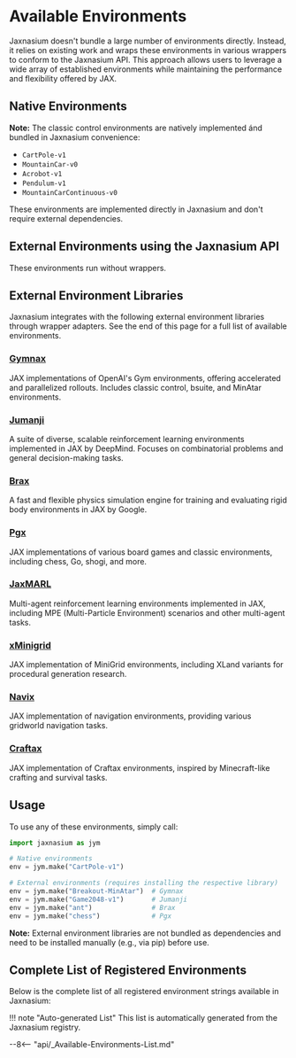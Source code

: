 # Available Environments

Jaxnasium doesn't bundle a large number of environments directly. Instead, it relies on existing work and wraps these environments in various wrappers to conform to the Jaxnasium API. This approach allows users to leverage a wide array of established environments while maintaining the performance and flexibility offered by JAX.

## Native Environments

**Note:** The classic control environments are natively implemented ánd bundled in Jaxnasium convenience:

- `CartPole-v1`
- `MountainCar-v0` 
- `Acrobot-v1`
- `Pendulum-v1`
- `MountainCarContinuous-v0`

These environments are implemented directly in Jaxnasium and don't require external dependencies.

## External Environments using the Jaxnasium API

These environments run without wrappers.

## External Environment Libraries

Jaxnasium integrates with the following external environment libraries through wrapper adapters.
See the end of this page for a full list of available environments.

### [Gymnax](https://github.com/RobertTLange/gymnax)
JAX implementations of OpenAI's Gym environments, offering accelerated and parallelized rollouts. Includes classic control, bsuite, and MinAtar environments.

### [Jumanji](https://github.com/instadeepai/jumanji)
A suite of diverse, scalable reinforcement learning environments implemented in JAX by DeepMind. Focuses on combinatorial problems and general decision-making tasks.

### [Brax](https://github.com/google/brax)
A fast and flexible physics simulation engine for training and evaluating rigid body environments in JAX by Google.

### [Pgx](https://github.com/sotetsuk/pgx)
JAX implementations of various board games and classic environments, including chess, Go, shogi, and more.

### [JaxMARL](https://github.com/FLAIROx/JaxMARL)
Multi-agent reinforcement learning environments implemented in JAX, including MPE (Multi-Particle Environment) scenarios and other multi-agent tasks.

### [xMinigrid](https://github.com/dunnolab/xland-minigrid)
JAX implementation of MiniGrid environments, including XLand variants for procedural generation research.

### [Navix](https://github.com/epignatelli/navix)
JAX implementation of navigation environments, providing various gridworld navigation tasks.

### [Craftax](https://github.com/MichaelTMatthews/Craftax)
JAX implementation of Craftax environments, inspired by Minecraft-like crafting and survival tasks.

## Usage

To use any of these environments, simply call:

```python
import jaxnasium as jym

# Native environments
env = jym.make("CartPole-v1")

# External environments (requires installing the respective library)
env = jym.make("Breakout-MinAtar")  # Gymnax
env = jym.make("Game2048-v1")       # Jumanji
env = jym.make("ant")               # Brax
env = jym.make("chess")             # Pgx
```

**Note:** External environment libraries are not bundled as dependencies and need to be installed manually (e.g., via pip) before use.

## Complete List of Registered Environments

Below is the complete list of all registered environment strings available in Jaxnasium:

!!! note "Auto-generated List"
    This list is automatically generated from the Jaxnasium registry.

--8<-- "api/_Available-Environments-List.md"